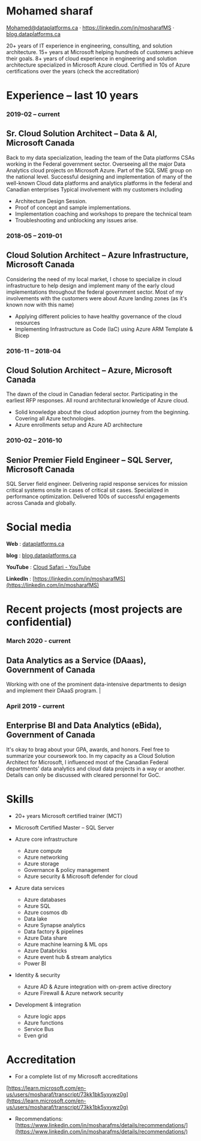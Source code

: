 # Mohamed **sharaf**
Mohamed@dataplatforms.ca · https://linkedin.com/in/mosharafMS · [blog.dataplatforms.ca]()

20+ years of IT experience in engineering, consulting, and solution architecture. 15+ years at Microsoft helping hundreds of customers achieve their goals. 8+ years of cloud experience in engineering and solution architecture specialized in Microsoft Azure cloud. Certified in 10s of Azure certifications over the years (check the accreditation)

# Experience – last 10 years


### 2019-02 – current

## Sr. Cloud Solution Architect – Data & AI, **Microsoft Canada**
Back to my data specialization, leading the team of the Data platforms CSAs working in the Federal government sector. Overseeing all the major Data Analytics cloud projects on Microsoft Azure.
Part of the SQL SME group on the national level.
Successful designing and implementation of many of the well-known Cloud data platforms and analytics platforms in the federal and Canadian enterprises
Typical involvement with my customers including
- Architecture Design Session.
- Proof of concept and sample implementations.
- Implementation coaching and workshops to prepare the technical team
- Troubleshooting and unblocking any issues arise.
### 2018-05 – 2019-01

## Cloud Solution Architect – Azure Infrastructure, **Microsoft Canada**
Considering the need of my local market, I chose to specialize in cloud infrastructure to help design and implement many of the early cloud implementations throughout the federal government sector.
Most of my involvements with the customers were about Azure landing zones (as it's known now with this name)

- Applying different policies to have healthy governance of the cloud resources
- Implementing Infrastructure as Code (IaC) using Azure ARM Template & Bicep


### 2016-11 – 2018-04

## Cloud Solution Architect – Azure, **Microsoft Canada**
The dawn of the cloud in Canadian federal sector. Participating in the earliest RFP responses. All round architectural knowledge of Azure cloud.
- Solid knowledge about the cloud adoption journey from the beginning. Covering all Azure technologies.
- Azure enrollments setup and Azure AD architecture

### 2010-02 – 2016-10

## Senior Premier Field Engineer – SQL Server, **Microsoft Canada**
SQL Server field engineer. Delivering rapid response services for mission critical systems onsite in cases of critical sit cases. Specialized in performance optimization. Delivered 100s of successful engagements across Canada and globally.



# Social media

**Web** : [dataplatforms.ca](https://dataplatforms.ca/)

**blog** : [blog.dataplatforms.ca](../blog.dataplatforms.ca)

**YouTube** : [Cloud Safari - YouTube](https://www.youtube.com/playlist?list=PLB4TCZKa_rG0rKEs2ndiRx_nm4WNMzEOV)

**LinkedIn** : [https://linkedin.com/in/mosharafMS](https://linkedin.com/in/mosharafMS)



# Recent projects (most projects are confidential)

### March 2020 - current

## Data Analytics as a Service (DAaas), **Government of Canada**
Working with one of the prominent data-intensive departments to design and implement their DAaaS program. |



### April 2019 - current

## Enterprise BI and Data Analytics (eBida), **Government of Canada**
It's okay to brag about your GPA, awards, and honors. Feel free to summarize your coursework too.
In my capacity as a Cloud Solution Architect for Microsoft, I influenced most of the Canadian Federal departments' data analytics and cloud data projects in a way or another. Details can only be discussed with cleared personnel for GoC.



# Skills

- 20+ years Microsoft certified trainer (MCT)
- Microsoft Certified Master – SQL Server
- Azure core infrastructure
  - Azure compute
  - Azure networking
  - Azure storage
  - Governance & policy management
  - Azure security & Microsoft defender for cloud
- Azure data services
   - Azure databases
   - Azure SQL
   - Azure cosmos db
   - Data lake
   - Azure Synapse analytics
   - Data factory & pipelines
   - Azure Data share
   - Azure machine learning & ML ops
   - Azure Databricks
   - Azure event hub & stream analytics
   - Power BI

- Identity & security
  - Azure AD & Azure integration with on-prem active directory
  - Azure Firewall & Azure network security
- Development & integration
  - Azure logic apps
  - Azure functions
  - Service Bus
  - Even grid



# Accreditation

- For a complete list of my Microsoft accreditations

[https://learn.microsoft.com/en-us/users/mosharaf/transcript/73kk1bk5yxywz0g](https://learn.microsoft.com/en-us/users/mosharaf/transcript/73kk1bk5yxywz0g)

- Recommendations: [https://www.linkedin.com/in/mosharafms/details/recommendations/](https://www.linkedin.com/in/mosharafms/details/recommendations/)


